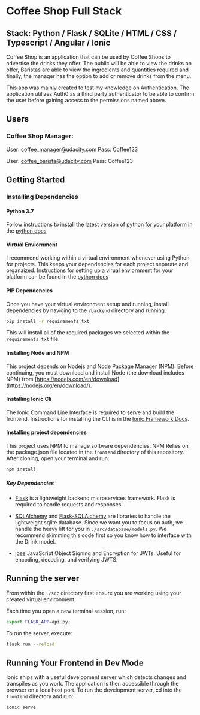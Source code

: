 # Coffee Shop Full Stack
## Stack: Python / Flask / SQLite / HTML / CSS / Typescript / Angular / Ionic

Coffee Shop is an application that can be used by Coffee Shops to advertise the drinks they offer. The public will be able to view the drinks on offer, Baristas are able to view the ingredients and quantities required and finally, the manager has the option to add or remove drinks from the menu.

This app was mainly created to test my knowledge on Authentication. The application utilizes Auth0 as a third party authenticator to be able to confirm the user before gaining access to the permissions named above.


## Users

### Coffee Shop Manager: 

User: coffee_manager@udacity.com
Pass: Coffee123

User: coffee_barista@udacity.com
Pass: Coffee123


## Getting Started

### Installing Dependencies

#### Python 3.7

Follow instructions to install the latest version of python for your platform in the [python docs](https://docs.python.org/3/using/unix.html#getting-and-installing-the-latest-version-of-python)



#### Virtual Enviornment

I recommend working within a virtual environment whenever using Python for projects. This keeps your dependencies for each project separate and organaized. Instructions for setting up a virual enviornment for your platform can be found in the [python docs](https://packaging.python.org/guides/installing-using-pip-and-virtual-environments/)



#### PIP Dependencies

Once you have your virtual environment setup and running, install dependencies by naviging to the `/backend` directory and running:

```bash
pip install -r requirements.txt
```

This will install all of the required packages we selected within the `requirements.txt` file.



#### Installing Node and NPM

This project depends on Nodejs and Node Package Manager (NPM). Before continuing, you must download and install Node (the download includes NPM) from [https://nodejs.com/en/download](https://nodejs.org/en/download/).



#### Installing Ionic Cli

The Ionic Command Line Interface is required to serve and build the frontend. Instructions for installing the CLI  is in the [Ionic Framework Docs](https://ionicframework.com/docs/installation/cli).



#### Installing project dependencies

This project uses NPM to manage software dependencies. NPM Relies on the package.json file located in the `frontend` directory of this repository. After cloning, open your terminal and run:

```bash
npm install
```



##### Key Dependencies

- [Flask](http://flask.pocoo.org/)  is a lightweight backend microservices framework. Flask is required to handle requests and responses.

- [SQLAlchemy](https://www.sqlalchemy.org/) and [Flask-SQLAlchemy](https://flask-sqlalchemy.palletsprojects.com/en/2.x/) are libraries to handle the lightweight sqlite database. Since we want you to focus on auth, we handle the heavy lift for you in `./src/database/models.py`. We recommend skimming this code first so you know how to interface with the Drink model.

- [jose](https://python-jose.readthedocs.io/en/latest/) JavaScript Object Signing and Encryption for JWTs. Useful for encoding, decoding, and verifying JWTS.







## Running the server

From within the `./src` directory first ensure you are working using your created virtual environment.

Each time you open a new terminal session, run:

```bash
export FLASK_APP=api.py;
```

To run the server, execute:

```bash
flask run --reload
```

## Running Your Frontend in Dev Mode

Ionic ships with a useful development server which detects changes and transpiles as you work. The application is then accessible through the browser on a localhost port. To run the development server, cd into the `frontend` directory and run:

```bash
ionic serve
```
